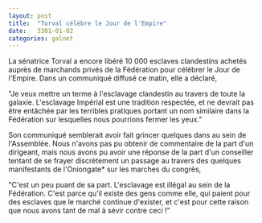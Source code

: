 ```yaml
---
layout: post
title:  "Torval célèbre le Jour de l'Empire"
date:   3301-01-02
categories: galnet
---
```

La sénatrice Torval a encore libéré 10 000 esclaves clandestins achetés auprès de marchands privés de la Fédération pour célébrer le Jour de l'Empire. Dans un communiqué diffusé ce matin, elle a déclaré,

"Je veux mettre un terme à l'esclavage clandestin au travers de toute la galaxie. L'esclavage Impérial est une tradition respectée, et ne devrait pas être entâchée par les terribles pratiques portant un nom similaire dans la Fédération sur lesquelles nous pourrions fermer les yeux."

Son communiqué semblerait avoir fait grincer quelques dans au sein de l'Assemblée. Nous n'avons pas pu obtenir de commentaire de la part d'un dirigeant, mais nous avons pu avoir une réponse de la part d'un conseiller tentant de se frayer discrètement un passage au travers des quelques manifestants de l'Oniongate* sur les marches du congrès,

"C'est un peu puant de sa part. L'esclavage est illégal au sein de la Fédération. C'est parce qu'il existe des gens comme elle, qui paient pour des esclaves que le marché continue d'exister, et c'est pour cette raison que nous avons tant de mal à sévir contre ceci !"
